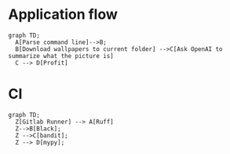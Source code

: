 # Application flow
```mermaid
graph TD;
  A[Parse command line]-->B;
  B[Download wallpapers to current folder] -->C[Ask OpenAI to summarize what the picture is]
  C --> D[Profit]
```

# CI
```mermaid
graph TD;
  Z[Gitlab Runner] --> A[Ruff]
  Z-->B[Black];
  Z -->C[bandit];
  Z --> D[mypy];
```


